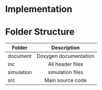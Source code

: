 # Implementation
# Folder Structure
| Folder   |      Description     |
|----------|:-------------:|
| document | Doxygen documentation |
| inc | All header files |
| simulation | simulation files |
| src | Main source code |
